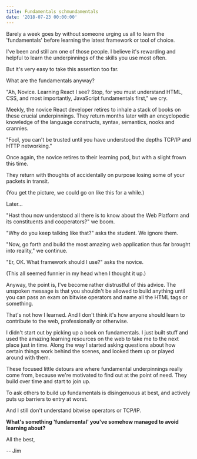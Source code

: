 ```yaml
---
title: Fundamentals schmundamentals
date: '2018-07-23 00:00:00'
---
```


Barely a week goes by without someone urging us all to learn the 'fundamentals' before learning the latest framework or tool of choice.

I've been and still am one of those people. I believe it's rewarding and helpful to learn the underpinnings of the skills you use most often.

But it's very easy to take this assertion too far.

What are the fundamentals anyway?

"Ah, Novice. Learning React I see? Stop, for you must understand HTML, CSS, and most importantly, JavaScript fundamentals first," we cry.

Meekly, the novice React developer retires to inhale a stack of books on these crucial underpinnings. They return months later with an encyclopedic knowledge of the language constructs, syntax, semantics, nooks and crannies.

"Fool, you can't be trusted until you have understood the depths TCP/IP and HTTP networking."

Once again, the novice retires to their learning pod, but with a slight frown this time.

They return with thoughts of accidentally on purpose losing some of your packets in transit.

(You get the picture, we could go on like this for a while.)

Later...

"Hast thou now understood all there is to know about the Web Platform and its constituents and cooperators?" we boom.

"Why do you keep talking like that?" asks the student. We ignore them.

"Now, go forth and build the most amazing web application thus far brought into reality," we continue.

"Er, OK. What framework should I use?" asks the novice.

(This all seemed funnier in my head when I thought it up.)

Anyway, the point is, I've become rather distrustful of this advice. The unspoken message is that you shouldn't be allowed to build anything until you can pass an exam on bitwise operators and name all the HTML tags or something.

That's not how I learned. And I don't think it's how anyone should learn to contribute to the web, professionally or otherwise.

I didn't start out by picking up a book on fundamentals. I just built stuff and used the amazing learning resources on the web to take me to the next place just in time. Along the way I started asking questions about how certain things work behind the scenes, and looked them up or played around with them.

These focused little detours are where fundamental underpinnings really come from, because we're motivated to find out at the point of need. They build over time and start to join up.

To ask others to build up fundamentals is disingenuous at best, and actively puts up barriers to entry at worst.

And I still don't understand bitwise operators or TCP/IP.

__What's something 'fundamental' you've somehow managed to avoid learning about?__

All the best,

-- Jim
